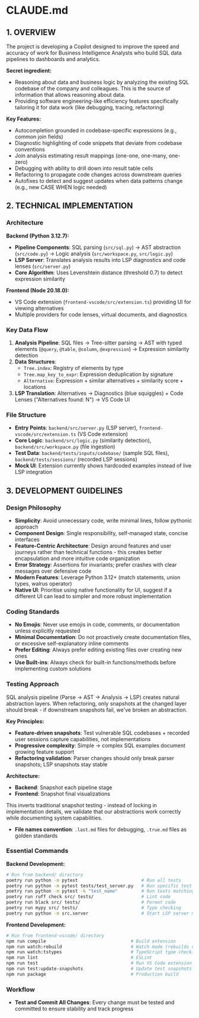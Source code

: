 # CLAUDE.md

## 1. OVERVIEW

The project is developing a Copilot designed to improve the speed and accuracy of work for Business Intelligence
Analysts who build SQL data pipelines to dashboards and analytics.

**Secret ingredient:**

- Reasoning about data and business logic by analyzing the existing SQL codebase of the company and colleagues. This is
  the source of information that allows reasoning about data.
- Providing software engineering-like efficiency features specifically tailoring it for data work (like debugging,
  tracing, refactoring)

**Key Features:**

- Autocompletion grounded in codebase-specific expressions (e.g., common join fields)
- Diagnostic highlighting of code snippets that deviate from codebase conventions
- Join analysis estimating result mappings (one-one, one-many, one-zero)
- Debugging with ability to drill down into result table cells
- Refactoring to propagate code changes across downstream queries
- Autofixes to detect and suggest updates when data patterns change (e.g., new CASE WHEN logic needed)

## 2. TECHNICAL IMPLEMENTATION

### Architecture

**Backend (Python 3.12.7):**

- **Pipeline Components**: SQL parsing (`src/sql.py`) → AST abstraction (`src/code.py`) → Logic analysis
  (`src/workspace.py`, `src/logic.py`)
- **LSP Server**: Translates analysis results into LSP diagnostics and code lenses (`src/server.py`)
- **Core Algorithm**: Uses Levenshtein distance (threshold 0.7) to detect expression similarity

**Frontend (Node 20.18.0):**

- VS Code extension (`frontend-vscode/src/extension.ts`) providing UI for viewing alternatives
- Multiple providers for code lenses, virtual documents, and diagnostics

### Key Data Flow

1. **Analysis Pipeline**: SQL files → Tree-sitter parsing → AST with typed elements (`@query`, `@table`, `@column`,
   `@expression`) → Expression similarity detection
2. **Data Structures**:
   - `Tree.index`: Registry of elements by type
   - `Tree.map_key_to_expr`: Expression deduplication by signature
   - `Alternative`: Expression + similar alternatives + similarity score + locations
3. **LSP Translation**: Alternatives → Diagnostics (blue squiggles) + Code Lenses ("Alternatives found: N") → VS Code UI

### File Structure

- **Entry Points**: `backend/src/server.py` (LSP server), `frontend-vscode/src/extension.ts` (VS Code extension)
- **Core Logic**: `backend/src/logic.py` (similarity detection), `backend/src/workspace.py` (file ingestion)
- **Test Data**: `backend/tests/inputs/codebase/` (sample SQL files), `backend/tests/sessions/` (recorded LSP sessions)
- **Mock UI**: Extension currently shows hardcoded examples instead of live LSP integration

## 3. DEVELOPMENT GUIDELINES

### Design Philosophy

- **Simplicity**: Avoid unnecessary code, write minimal lines, follow pythonic approach
- **Component Design**: Single responsibility, self-managed state, concise interfaces
- **Feature-Centric Architecture**: Design around features and user journeys rather than technical functions - this creates better encapsulation and more intuitive code organization
- **Error Strategy**: Assertions for invariants; prefer crashes with clear messages over defensive code
- **Modern Features**: Leverage Python 3.12+ (match statements, union types, walrus operator)
- **Native UI**: Prioritise using native functionality for UI, suggest if a different UI can lead to simpler and more
  robust implementation

### Coding Standards

- **No Emojis**: Never use emojis in code, comments, or documentation unless explicitly requested
- **Minimal Documentation**: Do not proactively create documentation files, or excessive self-explanatory inline
  comments
- **Prefer Editing**: Always prefer editing existing files over creating new ones
- **Use Built-ins**: Always check for built-in functions/methods before implementing custom solutions

### Testing Approach

SQL analysis pipeline (Parse → AST → Analysis → LSP) creates natural abstraction layers. When refactoring, only
snapshots at the changed layer should break - if downstream snapshots fail, we've broken an abstraction.

**Key Principles:**

- **Feature-driven snapshots**: Test vulnerable SQL codebases + recorded user sessions capture capabilities, not
  implementations
- **Progressive complexity**: Simple → complex SQL examples document growing feature support
- **Refactoring validation**: Parser changes should only break parser snapshots; LSP snapshots stay stable

**Architecture:**

- **Backend**: Snapshot each pipeline stage
- **Frontend**: Snapshot final visualizations

This inverts traditional snapshot testing - instead of locking in implementation details, we validate that our
abstractions work correctly while documenting system capabilities.

- **File names convention**: `.last.md` files for debugging, `.true.md` files as golden standards

### Essential Commands

**Backend Development:**

```bash
# Run from backend/ directory
poetry run python -m pytest                        # Run all tests
poetry run python -m pytest tests/test_server.py   # Run specific test
poetry run python -m pytest -k "test_name"         # Run tests matching pattern
poetry run ruff check src/ tests/                  # Lint code
poetry run black src/ tests/                       # Format code
poetry run mypy src/ tests/                        # Type checking
poetry run python -m src.server                    # Start LSP server manually
```

**Frontend Development:**

```bash
# Run from frontend-vscode/ directory
npm run compile                                # Build extension
npm run watch:rebuild                          # Watch mode (rebuilds on backend/frontend changes)
npm run watch:tstypes                          # TypeScript type checking in watch mode
npm run lint                                   # ESLint
npm run test                                   # Run VS Code extension tests
npm run test:update-snapshots                  # Update test snapshots
npm run package                                # Production build
```

### Workflow

- **Test and Commit All Changes**: Every change must be tested and committed to ensure stability and track progress

